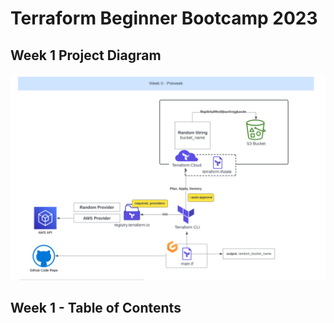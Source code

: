 # Terraform Beginner Bootcamp 2023

## Week 1 Project Diagram

![Week 1 Project Diagram](/pics/Week0.png)

## Week 1 - Table of Contents

